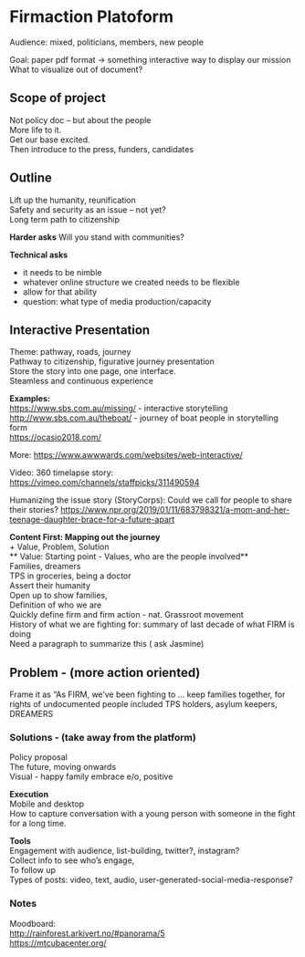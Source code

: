 # Firmaction Platoform

Audience: mixed, politicians, members, new people  
          	 
Goal: paper pdf format →  something interactive way to display our mission  
What to visualize out of document?  

## Scope of project  
 
Not policy doc – but about the people  
More life to it.  
Get our base excited.   
Then introduce to the press, funders, candidates  
 
## Outline
Lift up the humanity, reunification  
Safety and security as an issue – not yet?  
Long term path to citizenship  

**Harder asks** Will you stand with communities?  
	
**Technical asks**  
-  it needs to be nimble   
- whatever online structure we created needs to be flexible   
-  allow for that ability	  
- question:  what type of media production/capacity  

## Interactive Presentation  
Theme: pathway, roads, journey  
Pathway to citizenship, figurative journey presentation  
Store the story into one page, one interface.   
Steamless and continuous experience   

**Examples:**  
https://www.sbs.com.au/missing/ - interactive storytelling   
http://www.sbs.com.au/theboat/  - journey of boat people in storytelling form  
https://ocasio2018.com/   

More: https://www.awwwards.com/websites/web-interactive/   

Video: 360 timelapse story: https://vimeo.com/channels/staffpicks/311490594   

Humanizing the issue story (StoryCorps): Could we call for people to share their stories? https://www.npr.org/2019/01/11/683798321/a-mom-and-her-teenage-daughter-brace-for-a-future-apart   

**Content First: Mapping out the journey**  
    + Value, Problem, Solution   
** Value: Starting point - Values, who are the people involved**  
Families, dreamers  
TPS in groceries, being a doctor  
Assert their humanity  
Open up to show families,   
Definition of who we are  
Quickly define firm and firm action - nat. Grassroot movement  
History of what we are fighting for: summary of last decade of what FIRM is doing  
Need a paragraph to summarize this ( ask Jasmine)  

## Problem - (more action oriented)  

Frame it as “As FIRM, we’ve been fighting to … keep families together, for rights of undocumented people included TPS holders, asylum keepers, DREAMERS  

### Solutions - (take away from the platform)  
Policy proposal  
The future, moving onwards  
Visual - happy family embrace e/o, positive  

**Execution**	
Mobile and desktop  
How to capture conversation with a young person with someone in the fight for a long time.  

**Tools**  
Engagement with audience, list-building, twitter?, instagram?  
Collect info to see who’s engage,   
To follow up  	
Types of posts: video, text, audio, user-generated-social-media-response?  





### Notes  
Moodboard:  
		http://rainforest.arkivert.no/#panorama/5  
		https://mtcubacenter.org/   
